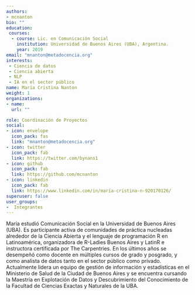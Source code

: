 ```yaml
---
authors:
- mcnanton
bio: ""
education: 
 courses:
  - course: Lic. en Comunicación Social
    institution: Universidad de Buenos Aires (UBA), Argentina.
    year: 2019
email: "mnanton@metadocencia.org"
interests:
 - Ciencia de datos
 - Ciencia abierta
 - NLP
 - IA en el sector público
name: María Cristina Nanton 
weight: 1
organizations:
- name: 
  url: ""

role: Coordinación de Proyectos
social:
- icon: envelope
  icon_pack: fas
  link: "mnanton@metadocencia.org"
- icon: twitter
  icon_pack: fab
  link: https://twitter.com/bynans1
- icon: github
  icon_pack: fab
  link: https://github.com/mcnanton
- icon: linkedin
  icon_pack: fab
  link: https://www.linkedin.com/in/maría-cristina-n-920170126/
superuser: false
user_groups:
-  Integrantes
---
```


María estudió Comunicación Social en la Universidad de Buenos Aires (UBA). Es participante activa de comunidades de práctica nucleadas alrededor de la Ciencia Abierta y el lenguaje de programación R en Latinoamérica, organizadora de R-Ladies Buenos Aires y LatinR e instructora certificada por The Carpentries.  En los últimos años se desempeñó como docente en múltiples cursos de grado y posgrado, y como analista de datos tanto en el sector público como privado. Actualmente lidera un equipo de gestión de información y estadísticas en el Ministerio de Salud de la Ciudad de Buenos Aires y se encuentra cursando la Maestría en Explotación de Datos y Descubrimiento del Conocimiento de la Facultad de Ciencias Exactas y Naturales de la UBA.

